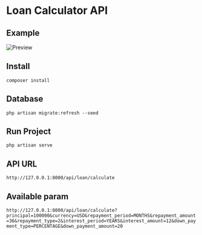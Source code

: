 
# Loan Calculator API

## Example 

![Preview](https://raw.githubusercontent.com/phuongphally/loan-calculator-api/previews/example.png)


## Install
 ``composer install``
 
## Database 
 ```php artisan migrate:refresh --seed```  
 
## Run Project 

````php artisan serve```` 
 
## API  URL 

 ```http://127.0.0.1:8000/api/loan/calculate``` 
 
## Available param

 ````http://127.0.0.1:8000/api/loan/calculate?principal=100000&currency=USD&repayment_period=MONTHS&repayment_amount=36&repayment_type=2&interest_period=YEARS&interest_amount=12&down_payment_type=PERCENTAGE&down_payment_amount=20````  

